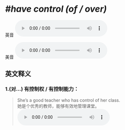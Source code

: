 # ***\#have control (of / over)*** 
英音
<audio src="./media/have control of1_AAC.aac" controls="controls"></audio>

美音
<audio src="./media/have control of2_AAC.aac" controls="controls"></audio>



  

英文释义
---
### 1.**(对…) 有控制权 / 有控制能力：**  

 > She’s a good teacher who has control of her class.  
 > 她是个优秀的教师，能够有效地管理课堂。    
<audio src="./media/control50.aac" controls="controls"></audio>


